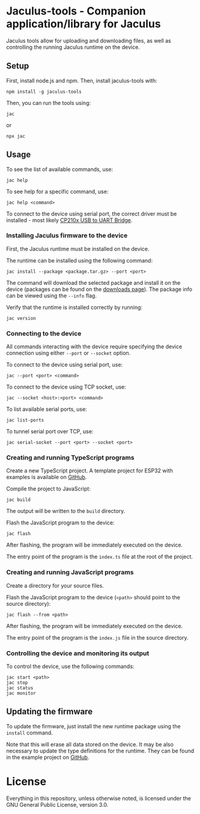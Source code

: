 # Jaculus-tools - Companion application/library for Jaculus

Jaculus tools allow for uploading and downloading files, as well as controlling the
running Jaculus runtime on the device.

## Setup

First, install node.js and npm. Then, install jaculus-tools with:

    npm install -g jaculus-tools

Then, you can run the tools using:

    jac

or

    npx jac

## Usage

To see the list of available commands, use:

    jac help

To see help for a specific command, use:

    jac help <command>

To connect to the device using serial port, the correct driver must be installed - most likely [CP210x USB to UART Bridge](https://www.silabs.com/developers/usb-to-uart-bridge-vcp-drivers).

### Installing Jaculus firmware to the device

First, the Jaculus runtime must be installed on the device.

The runtime can be installed using the following command:

    jac install --package <package.tar.gz> --port <port>

The command will download the selected package and install it on the device (packages can be found on the [downloads page](https://f.jaculus.org)). The package info can be viewed using the `--info` flag.

Verify that the runtime is installed correctly by running:

    jac version


### Connecting to the device

All commands interacting with the device require specifying the device connection using either `--port` or `--socket` option.

To connect to the device using serial port, use:

    jac --port <port> <command>

To connect to the device using TCP socket, use:

    jac --socket <host>:<port> <command>

To list available serial ports, use:

    jac list-ports

To tunnel serial port over TCP, use:

    jac serial-socket --port <port> --socket <port>


### Creating and running TypeScript programs

Create a new TypeScript project. A template project for ESP32 with examples is available on [GitHub](https://github.com/jaculus-org/Jaculus-esp32/tree/master/ts-examples).

Compile the project to JavaScript:

    jac build

The output will be written to the `build` directory.

Flash the JavaScript program to the device:

    jac flash

After flashing, the program will be immediately executed on the device.

The entry point of the program is the `index.ts` file at the root of the project.


### Creating and running JavaScript programs

Create a directory for your source files.

Flash the JavaScript program to the device (`<path>` should point to the source directory):

    jac flash --from <path>

After flashing, the program will be immediately executed on the device.

The entry point of the program is the `index.js` file in the source directory.


### Controlling the device and monitoring its output

To control the device, use the following commands:

    jac start <path>
    jac stop
    jac status
    jac monitor


## Updating the firmware

To update the firmware, just install the new runtime package using the `install` command.

Note that this will erase all data stored on the device. It may be also necessary to update the type definitions for the runtime. They can be found in the example project on [GitHub](https://github.com/jaculus-org/Jaculus-esp32/tree/master/ts-examples).


# License

Everything in this repository, unless otherwise noted, is licensed under the
GNU General Public License, version 3.0.
